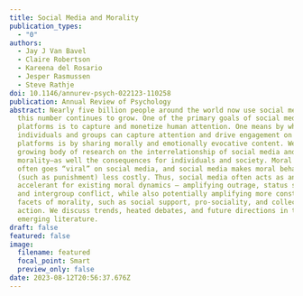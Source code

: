 ```yaml
---
title: Social Media and Morality
publication_types:
  - "0"
authors:
  - Jay J Van Bavel
  - Claire Robertson
  - Kareena del Rosario
  - Jesper Rasmussen
  - Steve Rathje
doi: 10.1146/annurev-psych-022123-110258
publication: Annual Review of Psychology
abstract: Nearly five billion people around the world now use social media, and
  this number continues to grow. One of the primary goals of social media
  platforms is to capture and monetize human attention. One means by which
  individuals and groups can capture attention and drive engagement on these
  platforms is by sharing morally and emotionally evocative content. We review a
  growing body of research on the interrelationship of social media and
  morality–as well the consequences for individuals and society. Moral content
  often goes “viral” on social media, and social media makes moral behavior
  (such as punishment) less costly. Thus, social media often acts as an
  accelerant for existing moral dynamics – amplifying outrage, status seeking,
  and intergroup conflict, while also potentially amplifying more constructive
  facets of morality, such as social support, pro-sociality, and collective
  action. We discuss trends, heated debates, and future directions in this
  emerging literature.
draft: false
featured: false
image:
  filename: featured
  focal_point: Smart
  preview_only: false
date: 2023-08-12T20:56:37.676Z
---
```

